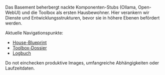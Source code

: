 Das Basement beherbergt nackte Komponenten-Stubs (Ollama, Open-WebUI) und die
Toolbox als ersten Hausbewohner. Hier verankern wir Dienste und
Entwicklungsstrukturen, bevor sie in höhere Ebenen befördert werden.

Aktuelle Navigationspunkte:
- [House-Blueprint](../docs/house/blueprint.md)
- [Toolbox-Dossier](../docs/projects/toolbox.md)
- [Logbuch](../docs/logbook/README.md)

Do not einchecken produktive Images, umfangreiche Abhängigkeiten oder
Laufzeitdaten.
